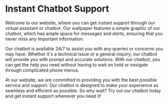 <!--font:Poppins-->

# Instant Chatbot Support

Welcome to our website, where you can get instant support through our virtual assistant or chatbot. Our wallpaper features a simple graphic of our chatbot, which has ample space for messages and alerts, ensuring that you never miss any important information.

Our chatbot is available 24/7 to assist you with any queries or concerns you may have. Whether it's a technical issue or a general inquiry, our chatbot will provide you with prompt and accurate solutions. With our chatbot, you can get the help you need without having to wait on hold or navigate through complicated phone menus.

At our website, we are committed to providing you with the best possible service and support. Our chatbot is designed to make your experience as seamless and efficient as possible. So why wait? Try out our chatbot today and get instant support whenever you need it!

<!--

Write me markdown content of website with wallpaper:

"A wallpaper with a simple graphic of a virtual assistant or chatbot, with space for messages and alerts."

The header of the page should not be copy of the text but rather a real content of the website which is using this wallpaper.


---


# Welcome to our Chatbot Assistance Website

Our website is designed to provide you with seamless assistance through our virtual assistant or chatbot. To enhance your experience, we have incorporated a simple graphic of our chatbot on our wallpaper. The wallpaper has ample space for messages and alerts, ensuring that you never miss any important information.

Our chatbot is here to assist you with any queries or concerns you may have. Whether it's a technical issue or a general inquiry, our chatbot will provide you with prompt and accurate solutions.

So, sit back, relax, and let our chatbot take care of all your needs. We are committed to providing you with the best possible service and support.


---


Heading is too long, rewrite whole content.


---


# Chatbot Assistance for Seamless Support

Welcome to our website, where we provide you with seamless assistance through our virtual assistant or chatbot. Our wallpaper features a simple graphic of our chatbot, which has ample space for messages and alerts, ensuring that you never miss any important information.

Our chatbot is here to assist you with any queries or concerns you may have. Whether it's a technical issue or a general inquiry, our chatbot will provide you with prompt and accurate solutions. With our chatbot, you can get the support you need without having to wait on hold or navigate through complicated phone menus.

At our website, we are committed to providing you with the best possible service and support. Our chatbot is available 24/7, so you can get the help you need whenever you need it. So why wait? Try out our chatbot today and experience seamless assistance like never before!


---


Heading is too long, rewrite whole content.


---


# Experience Seamless Assistance with Our Chatbot

Welcome to our website, where you can experience seamless assistance through our virtual assistant or chatbot. Our wallpaper features a simple graphic of our chatbot, which has ample space for messages and alerts, ensuring that you never miss any important information.

Our chatbot is available 24/7 to assist you with any queries or concerns you may have. Whether it's a technical issue or a general inquiry, our chatbot will provide you with prompt and accurate solutions. With our chatbot, you can get the support you need without having to wait on hold or navigate through complicated phone menus.

At our website, we are committed to providing you with the best possible service and support. Our chatbot is designed to make your experience as smooth and hassle-free as possible. So why wait? Try out our chatbot today and experience seamless assistance like never before!


---


Heading is too long, rewrite whole content.


---


# Get Instant Support with Our Chatbot

Welcome to our website, where you can get instant support through our virtual assistant or chatbot. Our wallpaper features a simple graphic of our chatbot, which has ample space for messages and alerts, ensuring that you never miss any important information.

Our chatbot is available 24/7 to assist you with any queries or concerns you may have. Whether it's a technical issue or a general inquiry, our chatbot will provide you with prompt and accurate solutions. With our chatbot, you can get the help you need without having to wait on hold or navigate through complicated phone menus.

At our website, we are committed to providing you with the best possible service and support. Our chatbot is designed to make your experience as seamless and efficient as possible. So why wait? Try out our chatbot today and get instant support whenever you need it!


---


Write me a Google font which is best fitting for the website.

Pick from the list:
- Dancing Script
- Playfair Display
- Roboto
- Orbitron
- Exo 2
- Open Sans
- Raleway
- Lato
- Inter
- Great Vibes
- Futura
- Lobster
- Alegreya
- Montserrat
- IBM Plex Sans
- Poppins
- Barlow Condensed


Write just the font name nothing else.


---


Poppins

-->
